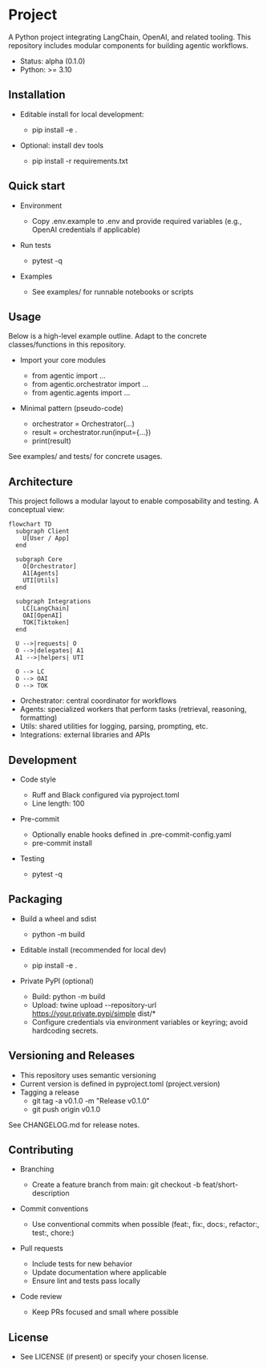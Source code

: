 # Project

A Python project integrating LangChain, OpenAI, and related tooling. This repository includes modular components for building agentic workflows.

- Status: alpha (0.1.0)
- Python: >= 3.10

## Installation

- Editable install for local development:
  - pip install -e .

- Optional: install dev tools
  - pip install -r requirements.txt

## Quick start

- Environment
  - Copy .env.example to .env and provide required variables (e.g., OpenAI credentials if applicable)

- Run tests
  - pytest -q

- Examples
  - See examples/ for runnable notebooks or scripts

## Usage

Below is a high-level example outline. Adapt to the concrete classes/functions in this repository.

- Import your core modules
  - from agentic import ...
  - from agentic.orchestrator import ...
  - from agentic.agents import ...

- Minimal pattern (pseudo-code)
  - orchestrator = Orchestrator(...)
  - result = orchestrator.run(input={...})
  - print(result)

See examples/ and tests/ for concrete usages.

## Architecture

This project follows a modular layout to enable composability and testing. A conceptual view:

```mermaid
flowchart TD
  subgraph Client
    U[User / App]
  end

  subgraph Core
    O[Orchestrator]
    A1[Agents]
    UTI[Utils]
  end

  subgraph Integrations
    LC[LangChain]
    OAI[OpenAI]
    TOK[Tiktoken]
  end

  U -->|requests| O
  O -->|delegates| A1
  A1 -->|helpers| UTI

  O --> LC
  O --> OAI
  O --> TOK
```

- Orchestrator: central coordinator for workflows
- Agents: specialized workers that perform tasks (retrieval, reasoning, formatting)
- Utils: shared utilities for logging, parsing, prompting, etc.
- Integrations: external libraries and APIs

## Development

- Code style
  - Ruff and Black configured via pyproject.toml
  - Line length: 100

- Pre-commit
  - Optionally enable hooks defined in .pre-commit-config.yaml
  - pre-commit install

- Testing
  - pytest -q

## Packaging

- Build a wheel and sdist
  - python -m build

- Editable install (recommended for local dev)
  - pip install -e .

- Private PyPI (optional)
  - Build: python -m build
  - Upload: twine upload --repository-url https://your.private.pypi/simple dist/*
  - Configure credentials via environment variables or keyring; avoid hardcoding secrets.

## Versioning and Releases

- This repository uses semantic versioning
- Current version is defined in pyproject.toml (project.version)
- Tagging a release
  - git tag -a v0.1.0 -m "Release v0.1.0"
  - git push origin v0.1.0

See CHANGELOG.md for release notes.

## Contributing

- Branching
  - Create a feature branch from main: git checkout -b feat/short-description

- Commit conventions
  - Use conventional commits when possible (feat:, fix:, docs:, refactor:, test:, chore:)

- Pull requests
  - Include tests for new behavior
  - Update documentation where applicable
  - Ensure lint and tests pass locally

- Code review
  - Keep PRs focused and small where possible

## License

- See LICENSE (if present) or specify your chosen license.

